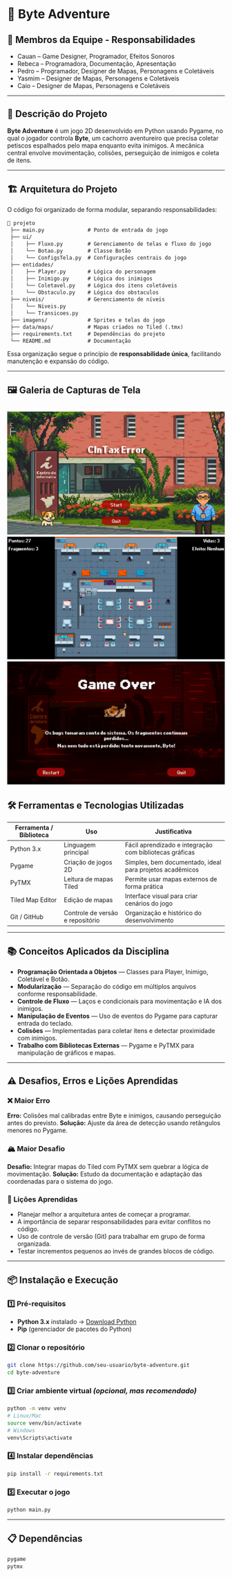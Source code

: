 
# 🐶 Byte Adventure

## 👥 Membros da Equipe - Responsabilidades

* Cauan – Game Designer, Programador, Efeitos Sonoros
* Rebeca – Programadora, Documentação, Apresentação
* Pedro – Programador, Designer de Mapas, Personagens e Coletáveis
* Yasmim – Designer de Mapas, Personagens e Coletáveis
* Caio – Designer de Mapas, Personagens e Coletáveis

---

## 📖 Descrição do Projeto

**Byte Adventure** é um jogo 2D desenvolvido em Python usando Pygame, no qual o jogador controla **Byte**, um cachorro aventureiro que precisa coletar petiscos espalhados pelo mapa enquanto evita inimigos.
A mecânica central envolve movimentação, colisões, perseguição de inimigos e coleta de itens.

---

## 🏗️ Arquitetura do Projeto

O código foi organizado de forma modular, separando responsabilidades:

```
📁 projeto
 ├── main.py              # Ponto de entrada do jogo
 ├── ui/
 │    ├── Fluxo.py        # Gerenciamento de telas e fluxo do jogo
 │    └── Botao.py        # Classe Botão
 │    └── ConfigsTela.py  # Configurações centrais do jogo
 ├── entidades/
 │    ├── Player.py       # Lógica do personagem
 │    ├── Inimigo.py      # Lógica dos inimigos
 │    └── Coletavel.py    # Lógica dos itens coletáveis
 |    └── Obstaculo.py    # Lógica dos obstaculos
 ├── niveis/              # Gerenciamento de níveis
 │    └── Niveis.py       
 │    └── Transicoes.py       
 ├── imagens/             # Sprites e telas do jogo
 ├── data/maps/           # Mapas criados no Tiled (.tmx)
 ├── requirements.txt     # Dependências do projeto
 └── README.md            # Documentação
```

Essa organização segue o princípio de **responsabilidade única**, facilitando manutenção e expansão do código.

---

## 🖼️ Galeria de Capturas de Tela
![Tela inicial](imagens/tela_inicial.png)
![Perseguição de inimigo](imagens/perseguicao.png)
![Gameplay](imagens/gameplay.png)
---

## 🛠️ Ferramentas e Tecnologias Utilizadas

| Ferramenta / Biblioteca | Uso                              | Justificativa                                            |
| ----------------------- | -------------------------------- | -------------------------------------------------------- |
| Python 3.x              | Linguagem principal              | Fácil aprendizado e integração com bibliotecas gráficas  |
| Pygame                  | Criação de jogos 2D              | Simples, bem documentado, ideal para projetos acadêmicos |
| PyTMX                   | Leitura de mapas Tiled           | Permite usar mapas externos de forma prática             |
| Tiled Map Editor        | Edição de mapas                  | Interface visual para criar cenários do jogo             |
| Git / GitHub            | Controle de versão e repositório | Organização e histórico do desenvolvimento               |
---

## 📚 Conceitos Aplicados da Disciplina

* **Programação Orientada a Objetos** — Classes para Player, Inimigo, Coletável e Botão.
* **Modularização** — Separação do código em múltiplos arquivos conforme responsabilidade.
* **Controle de Fluxo** — Laços e condicionais para movimentação e IA dos inimigos.
* **Manipulação de Eventos** — Uso de eventos do Pygame para capturar entrada do teclado.
* **Colisões** — Implementadas para coletar itens e detectar proximidade com inimigos.
* **Trabalho com Bibliotecas Externas** — Pygame e PyTMX para manipulação de gráficos e mapas.

---

## ⚠️ Desafios, Erros e Lições Aprendidas

### ❌ Maior Erro

**Erro:** Colisões mal calibradas entre Byte e inimigos, causando perseguição antes do previsto.
**Solução:** Ajuste da área de detecção usando retângulos menores no Pygame.

### 🏔️ Maior Desafio

**Desafio:** Integrar mapas do Tiled com PyTMX sem quebrar a lógica de movimentação.
**Solução:** Estudo da documentação e adaptação das coordenadas para o sistema do jogo.

### 📘 Lições Aprendidas

* Planejar melhor a arquitetura antes de começar a programar.
* A importância de separar responsabilidades para evitar conflitos no código.
* Uso de controle de versão (Git) para trabalhar em grupo de forma organizada.
* Testar incrementos pequenos ao invés de grandes blocos de código.

---

## 📦 Instalação e Execução

### 1️⃣ Pré-requisitos

* **Python 3.x** instalado → [Download Python](https://www.python.org/downloads/)
* **Pip** (gerenciador de pacotes do Python)

### 2️⃣ Clonar o repositório

```bash
git clone https://github.com/seu-usuario/byte-adventure.git
cd byte-adventure
```

### 3️⃣ Criar ambiente virtual *(opcional, mas recomendado)*

```bash
python -m venv venv
# Linux/Mac
source venv/bin/activate
# Windows
venv\Scripts\activate
```

### 4️⃣ Instalar dependências

```bash
pip install -r requirements.txt
```

### 5️⃣ Executar o jogo

```bash
python main.py
```

---

## 📋 Dependências


```txt
pygame
pytmx
```